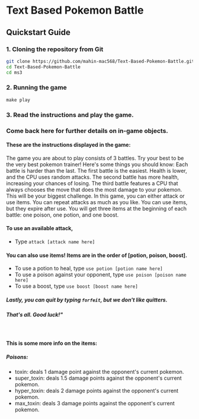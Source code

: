 # Text Based Pokemon Battle

## Quickstart Guide
### 1. Cloning the repository from Git
```bash
git clone https://github.com/mahin-mac568/Text-Based-Pokemon-Battle.git
cd Text-Based-Pokemon-Battle
cd ms3
```
### 2. Running the game 
```
make play
```
### 3. Read the instructions and play the game. 
### Come back here for further details on in-game objects. 

#### These are the instructions displayed in the game: 
    
The game you are about to play consists of 3 battles. Try your best to be the very best pokemon trainer! Here's some things you should know: 
Each battle is harder than the last. The first battle is the easiest. Health is lower, and the CPU uses random attacks. The second battle has 
more health, increasing your chances of losing. The third battle features a CPU that always chooses the move that does the most damage to your 
pokemon. This will be your biggest challenge. In this game, you can either attack or use items. You can repeat attacks as much as you like. 
You can use items, but they expire after use. You will get three items at the beginning of each battle: one poison, one potion, and one boost.

#### To use an available attack, 
- Type ```attack [attack name here]```

#### You can also use items! Items are in the order of [potion, poison, boost].
- To use a potion to heal, type ```use potion [potion name here]```
- To use a poison against your opponent, type ```use poison [poison name here]```
- To use a boost, type ```use boost [boost name here]```

##### Lastly, you can quit by typing ```forfeit```, but we don't like quitters.

##### That's all. Good luck!"
<p><br></p>

#### This is some more info on the items: 
##### Poisons:
- toxin: deals 1 damage point against the opponent's current pokemon. 
- super_toxin: deals 1.5 damage points against the opponent's current pokemon.
- hyper_toxin: deals 2 damage points against the opponent's current pokemon.
- max_toxin: deals 3 damage points against the opponent's current pokemon.
